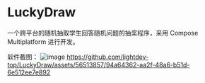 # LuckyDraw
一个跨平台的随机抽取学生回答随机问题的抽奖程序，采用 Compose Multiplatform 进行开发。

软件截图：
![image](https://github.com/lightdev-top/LuckyDraw/assets/56513857/e3e98cd4-2833-431b-b479-6f2fd11d9d55)
https://github.com/lightdev-top/LuckyDraw/assets/56513857/94a64362-aa2f-48a6-b51d-6e512ee7e892
